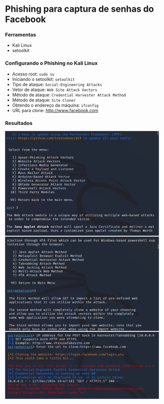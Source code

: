 # Phishing para captura de senhas do Facebook

### Ferramentas

- Kali Linux
- setoolkit

### Configurando o Phishing no Kali Linux

- Acesso root: ``` sudo su ```
- Iniciando o setoolkit: ``` setoolkit ```
- Tipo de ataque: ``` Social-Engineering Attacks ```
- Vetor de ataque: ``` Web Site Attack Vectors ```
- Método de ataque: ```Credential Harvester Attack Method ```
- Método de ataque: ``` Site Cloner ```
- Obtendo o endereço da máquina: ``` ifconfig ```
- URL para clone: http://www.facebook.com

### Resultados

<img src="Captura de tela 2024-12-27 200006.png" alt="txt">
<img src="Captura de tela 2024-12-27 200035.png" alt="txt">
<img src="Captura de tela 2024-12-27 200345.png" alt="txt">

